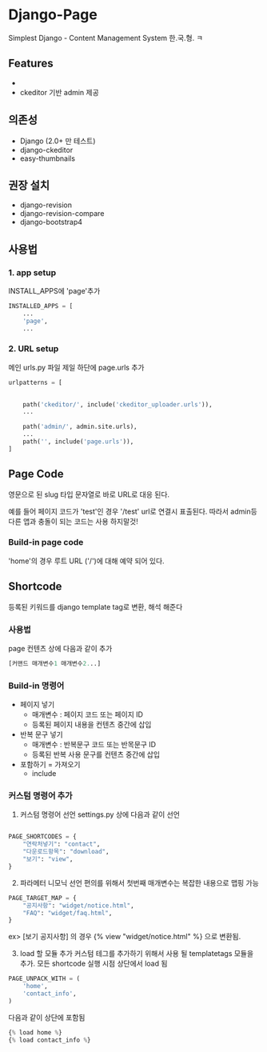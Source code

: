 # Django-Page
Simplest Django - Content Management System
한.국.형. ㅋ

## Features
- 
- ckeditor 기반 admin 제공 

## 의존성
- Django (2.0+ 만 테스트)
- django-ckeditor
- easy-thumbnails

## 권장 설치
- django-revision
- django-revision-compare
- django-bootstrap4

## 사용법
### 1. app setup
INSTALL_APPS에 'page'추가

``` python
INSTALLED_APPS = [
    ...
    'page',
    ...
```

### 2. URL setup
메인 urls.py 파일 제일 하단에 page.urls 추가
``` python
urlpatterns = [

    
    path('ckeditor/', include('ckeditor_uploader.urls')),
    ...
 
    path('admin/', admin.site.urls),
    ...
    path('', include('page.urls')),
]

```

## Page Code
영문으로 된 slug 타입 문자열로 바로 URL로 대응 된다.

예를 들어 페이지 코드가 'test'인 경우 '/test' url로 연결시 표출된다.
따라서 admin등 다른 앱과 충돌이 되는 코드는 사용 하지말것!

### Build-in page code
'home'의 경우 루트 URL ('/')에 대해 예약 되어 있다.


## Shortcode
등록된 키워드를 django template tag로 변환, 해석 해준다

### 사용법
page 컨텐츠 상에 다음과 같이 추가
```python
[커맨드 매개변수1 매개변수2...]
```

### Build-in 명령어
- 페이지 넣기 
    - 매개변수 : 페이지 코드 또는 페이지 ID
    - 등록된 페이지 내용을 컨텐츠 중간에 삽입
- 반복 문구 넣기
    - 매개변수 : 반복문구 코드 또는 반목문구 ID
    - 등록된 반복 사용 문구를 컨텐츠 중간에 삽입
- 포함하기 = 가져오기
    - include
    
### 커스텀 명령어 추가

1. 커스텀 명령어 선언
settings.py 상에 다음과 같이 선언

```python

PAGE_SHORTCODES = {
    "연락처넣기": "contact",
    "다운로드항목": "download",
    "보기": "view",
}
```

2. 파라메터 니모닉 선언
편의를 위해서 첫번째 매개변수는 복잡한 내용으로 맵핑 가능
```python
PAGE_TARGET_MAP = {
    "공지사항": "widget/notice.html",
    "FAQ": "widget/faq.html",
}
```

ex>
[보기 공지사항] 의 경우 {% view "widget/notice.html" %} 으로 변환됨.

3. load 할 모듈 추가
커스텀 테그를 추가하기 위해서 사용 될 templatetags 모듈을 추가.
모든 shortcode 실행 시점 상단에서 load 됨
  
```python
PAGE_UNPACK_WITH = (
    'home',
    'contact_info',
)
```

다음과 같이 상단에 포함됨
```python
{% load home %}
{% load contact_info %}
```